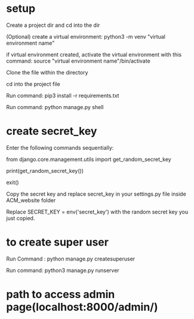 # setup

Create a project dir and cd into the dir

(Optional) create a virtual environment: python3 -m venv "virtual environment name"

if virtual environment created, activate the virtual environment with this command: source "virtual environment name"/bin/activate

Clone the file within the directory

cd into the project file

Run command: pip3 install -r requirements.txt

Run command: python manage.py shell


# create secret_key

Enter the following commands sequentially:

 from django.core.management.utils import get_random_secret_key

 print(get_random_secret_key())

 exit()

Copy the secret key and replace secret_key in your settings.py file inside ACM_website folder

Replace SECRET_KEY = env('secret_key') with the random secret key you just copied.

# to create super user
Run Command : python manage.py createsuperuser

Run command: python3 manage.py runserver

# path to access admin page(localhost:8000/admin/)
